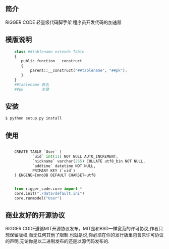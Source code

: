 ## 简介
RIGGER CODE 轻量级代码脚手架 程序员开发代码的加速器

## 模版说明
```python
    class ##tablename extends Table
    {
       public function __construct
       {
           parent::__construct("##tablename", "##pk");
       }
    }
    ##tablename 表名
    ##pk        主键
```
## 安装
```python
$ python setup.py install
```

## 使用
```python

    CREATE TABLE `User` (
            `uid` int(11) NOT NULL AUTO_INCREMENT,
            `nickname` varchar(255) COLLATE utf8_bin NOT NULL,
            `addtime` datetime NOT NULL,
            PRIMARY KEY (`uid`)
    ) ENGINE=InnoDB DEFAULT CHARSET=utf8


    from rigger_code.core import *
    core.init("./data/default.ini")
    core.runmodel("User")
```
## 商业友好的开源协议
RIGGER CODE遵循MIT开源协议发布。MIT是和BSD一样宽范的许可协议,作者只想保留版权,而无任何其他了限制.也就是说,你必须在你的发行版里包含原许可协议的声明,无论你是以二进制发布的还是以源代码发布的.
